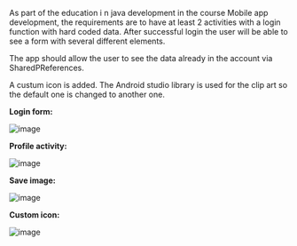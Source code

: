 As part of the education i n java development in the course Mobile app development, the requirements are to have at least 2 activities with a login function with hard coded data.
After successful login the user will be able to see a form with several different elements. 

The app should allow the user to see the data already in the account via SharedPReferences. 

A custum icon is added. The Android studio library is used for the clip art so the default one is changed to another one. 

**Login form:**

![image](https://github.com/user-attachments/assets/e27e5e21-1a11-4519-ab6d-0406998ab432)

**Profile activity:**

![image](https://github.com/user-attachments/assets/54cdf189-c059-4db2-92b6-97b8fd09af81)

**Save image:**

![image](https://github.com/user-attachments/assets/cc9b86c7-43d4-46a3-8f1d-094a31e07058)

**Custom icon:**

![image](https://github.com/user-attachments/assets/45bd2914-ae19-4011-a40b-03c1f63378d8)
 

